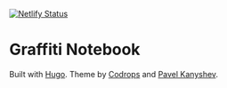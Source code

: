 [![Netlify Status](https://api.netlify.com/api/v1/badges/e7588e29-e688-4c3c-8de8-9eac0d8309c4/deploy-status)](https://app.netlify.com/sites/boring-yonath-5d47ba/deploys)
# Graffiti Notebook

Built with [Hugo](https://gohugo.io). Theme by [Codrops](http://tympanus.net/codrops/2013/03/19/thumbnail-grid-with-expanding-preview/) and [Pavel Kanyshev](https://github.com/aerohub).
